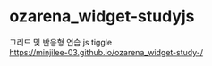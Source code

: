# ozarena_widget-studyjs
그리드 및 반응형 연습
js tiggle 
<br/>
https://minjilee-03.github.io/ozarena_widget-study-/
